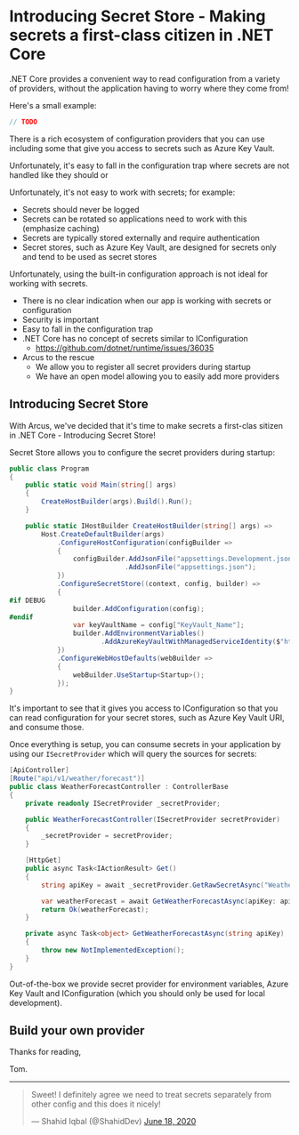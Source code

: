 Introducing Secret Store - Making secrets a first-class citizen in .NET Core
===

.NET Core provides a convenient way to read configuration from a variety of providers, without the application having to worry where they come from!

Here's a small example:

```csharp
// TODO
```

There is a rich ecosystem of configuration providers that you can use including some that give you access to secrets such as Azure Key Vault.

Unfortunately, it's easy to fall in the configuration trap where secrets are not handled like they should or 

Unfortunately, it's not easy to work with secrets; for example:

- Secrets should never be logged
- Secrets can be rotated so applications need to work with this (emphasize caching)
- Secrets are typically stored externally and require authentication
- Secret stores, such as Azure Key Vault, are designed for secrets only and tend to be used as secret stores


Unfortunately, using the built-in configuration approach is not ideal for working with secrets.

- There is no clear indication when our app is working with secrets or configuration
- Security is important
- Easy to fall in the configuration trap
- .NET Core has no concept of secrets similar to IConfiguration
    - https://github.com/dotnet/runtime/issues/36035
- Arcus to the rescue
    - We allow you to register all secret providers during startup
    - We have an open model allowing you to easily add more providers

## Introducing Secret Store

With Arcus, we've decided that it's time to make secrets a first-clas sitizen in .NET Core - Introducing Secret Store!

Secret Store allows you to configure the secret providers during startup:

```csharp
public class Program
{
    public static void Main(string[] args)
    {
        CreateHostBuilder(args).Build().Run();
    }

    public static IHostBuilder CreateHostBuilder(string[] args) =>
        Host.CreateDefaultBuilder(args)
            .ConfigureHostConfiguration(configBuilder =>
            {
                configBuilder.AddJsonFile("appsettings.Development.json")
                             .AddJsonFile("appsettings.json");
            })
            .ConfigureSecretStore((context, config, builder) =>
            {
#if DEBUG
                builder.AddConfiguration(config);
#endif
                var keyVaultName = config["KeyVault_Name"];
                builder.AddEnvironmentVariables()
                       .AddAzureKeyVaultWithManagedServiceIdentity($"https://{keyVaultName}.vault.azure.net");
            })
            .ConfigureWebHostDefaults(webBuilder =>
            {
                webBuilder.UseStartup<Startup>();
            });
}
```

It's important to see that it gives you access to IConfiguration so that you can read configuration for your secret stores, such as Azure Key Vault URI, and consume those.

Once everything is setup, you can consume secrets in your application by using our `ISecretProvider` which will query the sources for secrets:

```csharp
[ApiController]
[Route("api/v1/weather/forecast")]
public class WeatherForecastController : ControllerBase
{
    private readonly ISecretProvider _secretProvider;

    public WeatherForecastController(ISecretProvider secretProvider)
    {
        _secretProvider = secretProvider;
    }

    [HttpGet]
    public async Task<IActionResult> Get()
    {
        string apiKey = await _secretProvider.GetRawSecretAsync("Weather-API-Key");

        var weatherForecast = await GetWeatherForecastAsync(apiKey: apiKey);
        return Ok(weatherForecast);
    }

    private async Task<object> GetWeatherForecastAsync(string apiKey)
    {
        throw new NotImplementedException();
    }
}
```

Out-of-the-box we provide secret provider for environment variables, Azure Key Vault and IConfiguration (which you should only be used for local development).

## Build your own provider

Thanks for reading,

Tom.

----

<blockquote class="twitter-tweet"><p lang="en" dir="ltr">Sweet! I definitely agree we need to treat secrets separately from other config and this does it nicely!</p>&mdash; Shahid Iqbal (@ShahidDev) <a href="https://twitter.com/ShahidDev/status/1273570627971137542?ref_src=twsrc%5Etfw">June 18, 2020</a></blockquote> <script async src="https://platform.twitter.com/widgets.js" charset="utf-8"></script>
